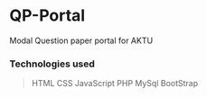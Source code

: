 # QP-Portal
Modal Question paper portal for AKTU

### Technologies used
> HTML
> CSS
> JavaScript
> PHP
> MySql
> BootStrap


